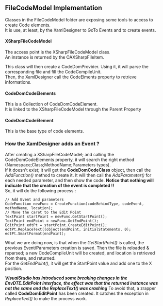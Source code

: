 ## FileCodeModel Implementation


Classes in the FileCodeModel folder are exposing some tools to access to create Code elements.  
It is use, at least, by the XamlDesigner to GoTo Events and to create events.

#### XSharpFileCodeModel
The access point is the XSharpFileCodeModel class.  
An instance is returned by the OAXSharpFileItem.

This class will then create a CodeDomProvider. Using it, it will parse the corresponding file and fill the CodeCompileUnit.  
Then, the XamlDesigner call the CodeElments property to retrieve informations.

#### CodeDomCodeElements
This is a Collection of CodeDomCodeElement.  
It is linked to the XSharpFileCodeModel through the Parent Property

#### CodeDomCodeElement
This is the base type of code elements.  


### How the XamlDesigner adds an Event ?

After creating a XSharpFileCodeModel; and calling the CodeDomCodeElements property, it will search the right method (Namespace;Class;MethodName;Parameters types).  
If it doesn't exist; it will get the **CodeDomCodeClass** object, then call the *AddFunction()* method to create it.
It will then call the *AddParameter()* for each needed parameter, and then show the code.
**Notice that nothing will indicate that the creation of the event is completed !!**  
So, it will do the following process :
~~~~
// Add Event and parameters
CodeFunction newFunc = CreateFunction(codeBehindType, codeEvent, methodName, location);
// Move the caret to the Edit Point
TextPoint startPoint = newFunc.GetStartPoint();
TextPoint endPoint = newFunc.GetEndPoint();
EditPoint edtPt = startPoint.CreateEditPoint();
edtPt.ReplaceText((object)endPoint, initialStatements, 0);
edtPt.SmartFormat(endPoint);
~~~~

What we are doing now, is that when the *GetStartPoint()* is called, the previous Event/Parameters creation is saved. 
Then the file is reloaded & reparsed; a new CodeCompileUnit will be created, and location is retrieved from there, and returned.  
For the *GetEndPoint()*, it will get the StartPoint value and add one to the X position.

_**VisualStudio has introduced some breaking changes in the EnvDTE.EditPoint interface, the effect was that the returned instance was not the same and the ReplaceText() was crashing**_
To avoid that, a zrapper called **CodeDomEditPoint** has been created. It catches the exception in *ReplaceText()* to make the process work.



